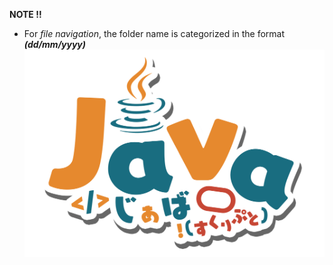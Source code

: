 **NOTE !!**
- For *file navigation*, the folder name is categorized in the format ***(dd/mm/yyyy)***
![](https://github.com/MaiDinhVinh/CS-Java/blob/main/Java.png)



